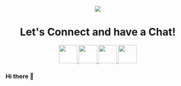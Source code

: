 <p align="center">
  <img src="https://capsule-render.vercel.app/api?type=waving&color=gradient&customColorList=0,2,2,5,30&text=Hello%Guys!&fontAlign=75"/>
</p>

<h1 align="center">
  Let's Connect and have a Chat!
</h1>

<p align="center">
  <a href="https://www.linkedin.com/in/devanoabe">
    <img height="50" src="https://user-images.githubusercontent.com/46517096/166973395-19676cd8-f8ec-4abf-83ff-da8243505b82.png"/>
  </a>
  <a href="https://twitter.com/Your_Abe">
    <img height="50" src="https://user-images.githubusercontent.com/46517096/166974271-91dfa250-d70b-4cb9-8707-f1bda1b708c3.png"/>
  </a>
  <a href="https://www.instagram.com/devanoabee">
    <img height="50" src="https://user-images.githubusercontent.com/46517096/166974368-9798f39f-1f46-499c-b14e-81f0a3f83a06.png"/>
  </a>
  <a href="https://discord.gg/#0496">
    <img height="50" src="https://github.com/devanoabe/devanoabe/assets/42015186/6c4f2d8c-1aac-4d9a-8369-d67d7101b7f7"/>
  </a>
</p>

### Hi there 👋
